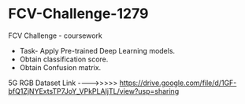 # FCV-Challenge-1279
FCV Challenge - coursework

- Task- Apply Pre-trained Deep Learning models.
- Obtain classification score.
- Obtain Confusion matrix.


5G RGB Dataset Link ---->>>>> https://drive.google.com/file/d/1GF-bfQ1ZjNYExtsTP7JoY_VPkPLAIjTL/view?usp=sharing


